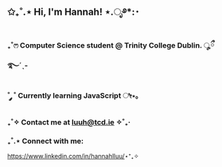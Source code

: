 ## ✩₊˚.⋆ Hi, I'm Hannah! ⋆.ೃ࿔*:･

### ₊˚ෆ Computer Science student @ Trinity College Dublin. ೄྀ࿐ˊˎ-

###  ˚ ༘ ˚ Currently learning <b>JavaScript</b>  ೀ⋆｡

###  ‎₊˚✧  Contact me at luuh@tcd.ie ✧˚₊‧

###  ₊˚.⋆  Connect with me: 
<a>https://www.linkedin.com/in/hannahlluu/</a>⋆⁺₊✧
